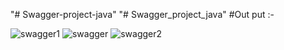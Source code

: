 "# Swagger-project-java" 
"# Swagger_project_java" 
#Out put :-

![swagger1](https://github.com/user-attachments/assets/63251176-e795-41f1-a6c4-1b1a55fd7f27)
![swagger](https://github.com/user-attachments/assets/5320372b-b8c4-4be2-b547-103e7e9496d1)
![swagger2](https://github.com/user-attachments/assets/c3d04691-6349-4301-974a-fee3fba1279e)


